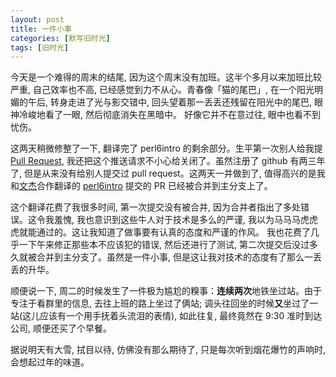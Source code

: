 ```yaml
---
layout: post
title: 一件小事
categories: [默写旧时光]
tags: [旧时光]
---
```

今天是一个难得的周末的结尾, 因为这个周末没有加班。这半个多月以来加班比较严重, 自己效率也不高, 已经感觉到力不从心。青春像「猫的尾巴」, 在一个阳光明媚的午后, 转身走进了光与影交错中, 回头望着那一丢丢还残留在阳光中的尾巴, 眼神冷峻地看了一眼, 然后彻底消失在黑暗中。 好像它并不在意过往, 眼中也看不到忧伤。

这两天稍微修整了一下, 翻译完了 perl6intro 的剩余部分。生平第一次别人给我提 [Pull Request](https://www.zhihu.com/question/21682976), 我还把这个推送请求不小心给关闭了。虽然注册了 github 有两三年了, 但是从来没有给别人提交过 pull request。这两天一并做到了, 值得高兴的是我和[文杰](https://github.com/wenjie1991)合作翻译的 [perl6intro](http://zh.perl6intro.com) 提交的 PR 已经被合并到主分支上了。

这个翻译花费了我很多时间, 第一次提交没有被合并, 因为合并者指出了多处错误。这令我羞愧, 我也意识到这些牛人对于技术是多么的严谨, 我以为马马马虎虎虎就能通过的。这让我知道了做事要有认真的态度和严谨的作风。 我也花费了几乎一下午来修正那些本不应该犯的错误, 然后还进行了测试, 第二次提交后没过多久就被合并到主分支了。虽然是一件小事, 但是这让我对技术的态度有了那么一丢丢的升华。

顺便说一下, 周二的时候发生了一件极为尴尬的糗事：**连续两次**地铁坐过站。由于专注于看群里的信息, 去往上班的路上坐过了俩站; 调头往回坐的时候**又**坐过了一站(这儿应该有一个用手抚着头流泪的表情), 如此往复, 最终竟然在 9:30 准时到达公司, 顺便还买了个早餐。

据说明天有大雪, 拭目以待, 仿佛没有那么期待了, 只是每次听到烟花爆竹的声响时, 会想起过年的味道。